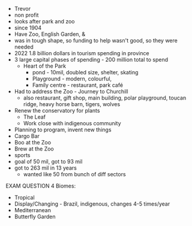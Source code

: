- Trevor
- non profit
- looks after park and zoo
- since 1904
- Have Zoo, English Garden, & 
- was in tough shape, so funding to help wasn't good, so they were needed
- 2022 1.8 billion dollars in tourism spending in province
- 3 large capital phases of spending - 200 million total to spend
	- Heart of the Park 
		- pond - 10mil, doubled size, shelter, skating
		- Playground - modern, colourful, 
		- Family centre - restaurant, park café
- Had to address the Zoo - Journey to Churchill
	- also restaurant, gift shop, main building, polar playground, toucan ridge, heavy horse barn, tigers, wolves
- Renew the conservatory for plants
	- The Leaf
	- Work close with indigenous community
- Planning to program, invent new things
- Cargo Bar
- Boo at the Zoo
- Brew at the Zoo
- sports
- goal of 50 mil, got to 93 mil
- got to 263 mil in 13 years
	- wanted like 50 from bunch of diff sectors


EXAM QUESTION
4 Biomes:
- Tropical
- Display/Changing - Brazil, indigenous, changes 4-5 times/year
- Mediterranean
- Butterfly Garden